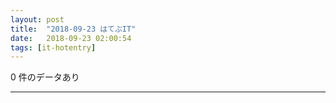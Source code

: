 ```yaml
---
layout: post
title:  "2018-09-23 はてぶIT"
date:   2018-09-23 02:00:54
tags: [it-hotentry]
---
```

0 件のデータあり

<hr>

